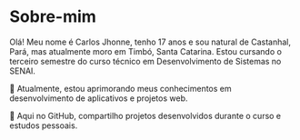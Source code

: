 # Sobre-mim

Olá! Meu nome é Carlos Jhonne, tenho 17 anos e sou natural de Castanhal, Pará, mas atualmente moro em Timbó, Santa Catarina.
Estou cursando o terceiro semestre do curso técnico em Desenvolvimento de Sistemas no SENAI.

🌱 Atualmente, estou aprimorando meus conhecimentos em desenvolvimento de aplicativos e projetos web.

🔗 Aqui no GitHub, compartilho projetos desenvolvidos durante o curso e estudos pessoais.
